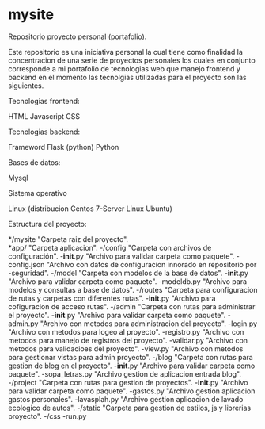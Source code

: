 # mysite

Repositorio proyecto personal (portafolio).

Este repositorio es una iniciativa personal la cual tiene como finalidad la concentracion de una serie de proyectos personales los cuales en conjunto corresponde a mi portafolio de tecnologias web que manejo  frontend y backend en el momento las tecnolgias utilizadas para el proyecto son las siguientes.

Tecnologias frontend:

HTML
Javascript
CSS

Tecnologias backend:

Frameword Flask (python)
Python

Bases de datos:

Mysql

Sistema operativo 

Linux (distribucion Centos 7-Server Linux Ubuntu)

Estructura del proyecto:

*/mysite  "Carpeta raiz del proyecto".  
    *app/                         "Carpeta aplicacion". 
        -/config                  "Carpeta con archivos de configuración".
            -__init__.py          "Archivo para validar carpeta como paquete".
            -config.json          "Archivo con datos de configuracion innorado en repositorio por -seguridad".
        -/model                   "Carpeta con modelos de la base de datos".
            -__init__.py          "Archivo para validar carpeta como paquete".
            -modeldb.py           "Archivo para modelos y consultas a base de datos".
        -/routes                  "Carpeta para configuracion de rutas y carpetas con diferentes rutas".
            -__init__.py          "Archivo para cofiguracion de acceso rutas".
            -/admin               "Carpeta con rutas para administrar el proyecto".
                -__init__.py     "Archivo para validar carpeta como paquete".
                -admin.py        "Archivo con metodos para administracion del proyecto".
                -login.py        "Archivo con metodos para logeo al proyecto".
                -registro.py     "Archivo con metodos para manejo de registros del proyecto".
                -validar.py      "Archivo con metodos para validacioes del proyecto".
                -view.py         "Archivo con metodos para gestionar vistas para admin proyecto".
            -/blog               "Carpeta con rutas para gestion de blog en el proyecto".
                -__init__.py     "Archivo para validar carpeta como paquete".
                -sopa_letras.py  "Archivo gestion de aplicacion entrada blog".
            -/project             "Carpeta con rutas para gestion de proyectos".
                -__init__.py      "Archivo para validar carpeta como paquete".
                -gastos.py        "Archivo gestion aplicacion gastos personales".
                -lavasplah.py     "Archivo gestion aplicacion de lavado ecologico de autos".
        -/static                  "Carpeta para gestion de estilos, js y librerias proyecto".
        -/css
    -run.py 
